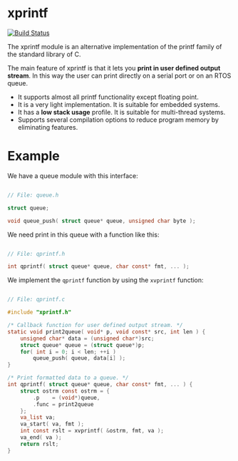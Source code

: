# xprintf

[![Build Status](https://travis-ci.org/rafagafe/xprintf.svg?branch=master)](https://travis-ci.org/rafagafe/xprintf)

The xprintf module is an alternative implementation of the printf family of the standard library of C.

The main feature of xprintf is that it lets you __print in user defined output stream__. In this way the user can print directly on a serial port or on an RTOS queue.

* It supports almost all printf functionality except floating point.
* It is a very light implementation. It is suitable for embedded systems.
* It has a __low stack usage__ profile. It is suitable for multi-thread systems.
* Supports several compilation options to reduce program memory by eliminating features.

# Example

We have a queue module with this interface:

```C

// File: queue.h

struct queue;

void queue_push( struct queue* queue, unsigned char byte );

```

We need print in this queue with a function like this:

```C

// File: qprintf.h

int qprintf( struct queue* queue, char const* fmt, ... );

```

We implement the `qprintf` function by using the `xvprintf` function:

```C

// File: qprintf.c

#include "xprintf.h"

/* Callback function for user defined output stream. */
static void print2queue( void* p, void const* src, int len ) {
    unsigned char* data = (unsigned char*)src;
    struct queue* queue = (struct queue*)p;
    for( int i = 0; i < len; ++i )
        queue_push( queue, data[i] );
}

/* Print formatted data to a queue. */
int qprintf( struct queue* queue, char const* fmt, ... ) {
    struct ostrm const ostrm = {
        .p    = (void*)queue,
        .func = print2queue
    };
    va_list va;
    va_start( va, fmt );
    int const rslt = xvprintf( &ostrm, fmt, va );
    va_end( va );
    return rslt;    
}

```
